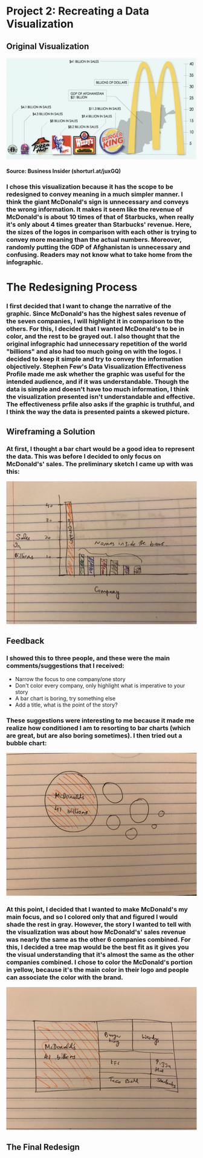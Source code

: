 # Project 2: Recreating a Data Visualization

## Original Visualization

![Original Data Viz](viz1.jpeg)

#### Source: Business Insider (shorturl.at/juxGQ)

### I chose this visualization because it has the scope to be redesigned to convey meaning in a much simpler manner. I think the giant McDonald's sign is unnecessary and conveys the wrong information. It makes it seem like the revenue of McDonald's is about 10 times of that of Starbucks, when really it's only about 4 times greater than Starbucks' revenue. Here, the sizes of the logos in comparison with each other is trying to convey more meaning than the actual numbers. Moreover, randomly putting the GDP of Afghanistan is unnecessary and confusing. Readers may not know what to take home from the infographic. 


# The Redesigning Process 

### I first decided that I want to change the narrative of the graphic. Since McDonald's has the highest sales revenue of the seven companies, I will highlight it in comparison to the others. For this, I decided that I wanted McDonald's to be in color, and the rest to be grayed out. I also thought that the original infographic had unnecessary repetition of the world "billions" and also had too much going on with the logos. I decided to keep it simple and try to convey the information objectively. Stephen Few's Data Visualization Effectiveness Profile made me ask whether the graphic was useful for the intended audience, and if it was understandable. Though the data is simple and doesn't have too much information, I think the visualization presented isn't understandable and effective. The effectiveness prfile also asks if the graphic is truthful, and I think the way the data is presented paints a skewed picture. 

## Wireframing a Solution 

### At first, I thought a bar chart would be a good idea to represent the data. This was before I decided to only focus on McDonald's' sales. The preliminary sketch I came up with was this: 

![Solution1](solution1.jpeg)

## Feedback

### I showed this to three people, and these were the main comments/suggestions that I received: 

* Narrow the focus to one company/one story 
* Don't color every company, only highlight what is imperative to your story 
* A bar chart is boring, try something else 
* Add a title, what is the point of the story? 

### These suggestions were interesting to me because it made me realize how conditioned I am to resorting to bar charts (which are great, but are also boring sometimes). I then tried out a bubble chart: 

![Solution2](solution2.jpeg)

### At this point, I decided that I wanted to make McDonald's my main focus, and so I colored only that and figured I would shade the rest in gray. However, the story I wanted to tell with the visualization was about how McDonald's' sales revenue was nearly the same as the other 6 companies combined. For this, I decided a tree map would be the best fit as it gives you the visual understanding that it's almost the same as the other companies combined. I chose to color the McDonald's portion in yellow, because it's the main color in their logo and people can associate the color with the brand. 

![Solution3](solution3.jpeg)

## The Final Redesign 

<div class="flourish-embed flourish-hierarchy" data-src="visualisation/7779914"><script src="https://public.flourish.studio/resources/embed.js"></script></div>





